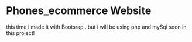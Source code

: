 # Phones_ecommerce Website
this time i made it with Bootsrap.. but i will be using php and mySql soon in this project!
